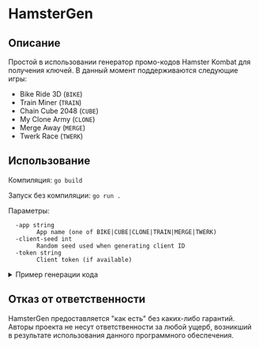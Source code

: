 # HamsterGen

## Описание

Простой в использовании генератор промо-кодов Hamster Kombat для получения ключей. В данный момент поддерживаются следующие игры:
- Bike Ride 3D (`BIKE`)
- Train Miner (`TRAIN`)
- Chain Cube 2048 (`CUBE`)
- My Clone Army (`CLONE`)
- Merge Away (`MERGE`)
- Twerk Race (`TWERK`)

## Использование

Компиляция: `go build`

Запуск без компиляции: `go run .`

Параметры:

```
  -app string
        App name (one of BIKE|CUBE|CLONE|TRAIN|MERGE|TWERK)
  -client-seed int
        Random seed used when generating client ID
  -token string
        Client token (if available)
```

<details>
  <summary>Пример генерации кода</summary>
  
  Для генерации `BIKE` кода можно использовать следующую команду:
  
  `go run . -app BIKE -client-seed 177013`
</details>

## Отказ от ответственности

HamsterGen предоставляется "как есть" без каких-либо гарантий. Авторы проекта не несут ответственности за любой ущерб, возникший в результате использования данного программного обеспечения.